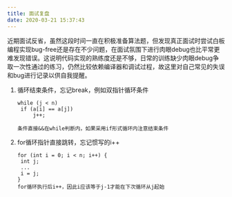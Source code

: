 ```yaml
---
title: 面试复盘
date: 2020-03-21 15:37:43
---
```


​	近期面试反省，虽然这段时间一直在积极准备算法题，但发现真正面试时尝试白板编程实现bug-free还是存在不少问题，在面试氛围下进行肉眼debug也比平常更难发现错误。这说明代码实现的熟练度还是不够，日常的训练缺少肉眼debug争取一次性通过的练习，仍然比较依赖编译器和调试过程，故这里对自己常见的失误和bug进行记录以供自我提醒。

1. 循环结束条件，忘记break，例如双指针循环条件

   ```
   while (j < n) 
   	if (a[i] == a[j])
   		j++;
   
   条件直接&&在while判断内，如果采用if形式循环内注意结束条件
   ```

   

2. for循环指针直接跳转，忘记惯写的i++

   ```
   for (int i = 0; i < n; i++) {
   	int j;
   	...
   	i = j;
   }
   for循环执行后i++，因此i应该等于j-1才能在下次循环从j起始
   ```

   

